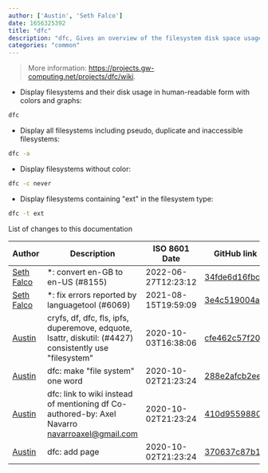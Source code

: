```yaml
---
author: ['Austin', 'Seth Falco']
date: 1656325392
title: "dfc"
description: "dfc, Gives an overview of the filesystem disk space usage with colors and graphs."
categories: "common"
---
```

> More information: <https://projects.gw-computing.net/projects/dfc/wiki>.

- Display filesystems and their disk usage in human-readable form with colors and graphs:

```bash
dfc
```

- Display all filesystems including pseudo, duplicate and inaccessible filesystems:

```bash
dfc -a
```

- Display filesystems without color:

```bash
dfc -c never
```

- Display filesystems containing "ext" in the filesystem type:

```bash
dfc -t ext
```
List of changes to this documentation


Author | Description | ISO 8601 Date | GitHub link
------|-----|-----|-----
[Seth Falco](mailto:seth@falco.fun) | *: convert en-GB to en-US (#8155) | 2022-06-27T12:23:12 | [34fde6d16fbc](https://github.com/tldr-pages/tldr/commit/34fde6d16fbc0a3c45fff5903f0fc2597547b1bb)
[Seth Falco](mailto:seth@falco.fun) | *: fix errors reported by languagetool (#6069) | 2021-08-15T19:59:09 | [3e4c519004a4](https://github.com/tldr-pages/tldr/commit/3e4c519004a471c861cdc609fd7239ee3355671c)
[Austin](mailto:Hoi15A@users.noreply.github.com) | cryfs, df, dfc, fls, ipfs, duperemove, edquote, lsattr, diskutil: (#4427) consistently use "filesystem" | 2020-10-03T16:38:06 | [cfe462c57f20](https://github.com/tldr-pages/tldr/commit/cfe462c57f20c344dad34717378c442dc32cadc2)
[Austin](mailto:Hoi15A@users.noreply.github.com) | dfc: make "file system" one word | 2020-10-02T21:23:24 | [288e2afcb2ee](https://github.com/tldr-pages/tldr/commit/288e2afcb2eee3e5769651ff5576f213c2b1088b)
[Austin](mailto:Hoi15A@users.noreply.github.com) | dfc: link to wiki instead of mentioning df Co-authored-by: Axel Navarro <navarroaxel@gmail.com> | 2020-10-02T21:23:24 | [410d95598803](https://github.com/tldr-pages/tldr/commit/410d955988039f4af7a55c581f633556553d99ef)
[Austin](mailto:Hoi15A@users.noreply.github.com) | dfc: add page | 2020-10-02T21:23:24 | [370637c87b17](https://github.com/tldr-pages/tldr/commit/370637c87b1765ddfec6dd871d36406562b5f335)

